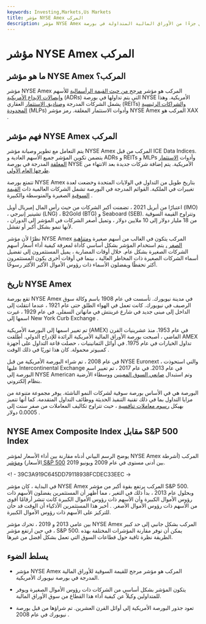 ```yaml
---
keywords: Investing,Markets,Us Markets
title: مؤشر NYSE Amex المركب
description: مؤشر NYSE Amex المركب هو مؤشر للأسهم التي تمثل جزءًا من الأوراق المالية المتداولة في بورصة NYSE Amex.
---
```


# مؤشر NYSE Amex المركب
## ما هو مؤشر NYSE Amex المركب؟

مؤشر NYSE Amex المركب هو مؤشر [مرجح من حيث القيمة الرأسمالية](/capitalizationweightedindex) للأسهم [وإيصالات الإيداع الأمريكية](/adr) (ADRs) التي يتم تداولها في بورصة NYSE الأمريكية. وهذا يشمل الشركات المدرجة [وصناديق الاستثمار](/reit) العقاري (REITs) [والشراكات الرئيسية المحدودة](/mlp) (MLPs) وأدوات الاستثمار المغلقة. رمز مؤشر NYSE Amex المركب هو XAX .

## فهم مؤشر NYSE Amex المركب

يتم التعامل مع تطوير وصيانة مؤشر NYSE Amex المركب من قبل ICE Data Indices. يتضمن تكوين المؤشر جميع الأسهم العادية و ADRs و REITs و MLPs وأدوات [الاستثمار المغلقة](/closed-endinvestment) المدرجة في بورصة NYSE الأمريكية. يتم إضافة شركات جديدة بعد الانتهاء من [طرحها العام الأولي](/ipo).

تتمتع بورصة NYSE Amex بتاريخ طويل من التداول في الولايات المتحدة وخضعت لعدة تغييرات في الملكية. القوائم المدرجة في البورصة تشمل الشركات العالمية ذات [القيمة السوقية](/marketcapitalization) الصغيرة والمتوسطة والكبيرة .

اعتبارًا من أبريل 2021 ، تضمنت أكبر الشركات من حيث رأس المال إمبريال أويل (IMO) ، تشينير إنيرجي (LNG) ، B2Gold (BTG) و Seaboard (SEB). وتتراوح القيمة السوقية من 18 مليار دولار إلى 10 ملايين دولار ، وتميل أصغر الشركات في المؤشر إلى الدوران ، لأنها تنمو بشكل أكبر أو تفشل.

نظرًا لأن مؤشر NYSE Amex المركب يتكون في الغالب من أسهم صغيرة [ومتناهية الصغر](/microcapstock) [،](/nanocap) يتم استخدام المؤشر بشكل أساسي كأداة لمعرفة كيفية أداء أسعار أسهم الشركات الصغيرة بشكل عام. خلال أوقات المضاربة ، يميل المستثمرون إلى تفضيل أسماء الشركات الصغيرة ذات المخاطر العالية ، بينما في أوقات أخرى يكون المستثمرون أكثر تحفظًا ويفضلون الأسماء ذات رؤوس الأموال الأكبر الأكثر رسوخًا.

## تاريخ NYSE Amex

تقع بورصة NYSE Amex في مدينة نيويورك. تأسست في عام 1908 باسم وكالة سوق الرصيف في نيويورك. كانت تعمل في الهواء الطلق حتى عام 1921 ، عندما انتقلت إلى الداخل إلى مبنى جديد في شارع غرينتش في مانهاتن السفلى. في عام 1929 ، غيرت اسمها إلى New York Curb Exchange .

تم تغيير اسمها إلى البورصة الأمريكية (AMEX) في عام 1953. منذ عشرينيات القرن الماضي ، أصبحت بورصة الأوراق المالية الأمريكية الرائدة للإدراج الدولي. أطلقت AMEX تداول الخيارات في عام 1975. في أوائل الثمانينيات ، حصلت قاعة التداول على أجهزة كمبيوتر محمولة. كان هذا ثوريًا في ذلك الوقت .

في عام 2008 ، تم شراء البورصة الأمريكية من قبل NYSE Euronext ، والتي استحوذت عليها Intercontinental Exchange في عام 2013. في عام 2017 ، تم تغيير اسم البورصة إلى NYSE American وتم استبدال [صانعي السوق المعينين](/designated-market-maker-dmm) ووسطاء الأرضية بنظام إلكتروني.

البورصة هي في الأساس بورصة سوقية لشركات النمو الناشئة. يوفر مجموعة متنوعة من مزايا التداول بما في ذلك تقنية التنفيذ الحديثة ووظائف التداول المتقدمة. كما أنها تتميز بهيكل [رسوم معاملات تنافسية](/fee) ، حيث تتراوح تكاليف المعاملات من صفر سنت إلى 0.0005 دولار .

## NYSE Amex Composite Index مقابل S&P 500 Index

يوضح الرسم البياني أدناه مقارنة بين أداء الأسعار لمؤشر NYSE Amex المركب (أشرطة الأسعار) [ومؤشر S&P 500](/sp500) بين أدنى مستوى في عام 2009 ويونيو 2019.

<! - 39C3A919C645DD79118938FCDEC33EEC ->

في البداية ، كان مؤشر NYSE Amex المركب يرتفع بقوة أكبر من مؤشر S&P 500. وبحلول عام 2013 ، بدأ ذلك في التغير ، مما أظهر أن المستثمرين يفضلون الأسهم ذات رؤوس الأموال الكبيرة وأن الأسهم ذات رؤوس الأموال الكبيرة كانت تنشر أرقامًا أقوى من الأسهم ذات رؤوس الأموال الأصغر. . أخبر هذا المستثمرين الأذكياء أن الوقت قد حان للتركيز على الأسهم ذات رؤوس الأموال الكبيرة.

بين عامي 2013 و 2019 ، تحرك مؤشر NYSE Amex المركب بشكل جانبي إلى حد كبير ، في حين ارتفع مؤشر S&P 500. يمكن أن توفر مقارنة المؤشرات المختلفة بهذه الطريقة نظرة ثاقبة حول قطاعات السوق التي تعمل بشكل أفضل من غيرها.

## يسلط الضوء

- مؤشر NYSE Amex المركب هو مؤشر مرجح للقيمة السوقية للأوراق المالية المدرجة في بورصة نيويورك الأمريكية.

- يتكون المؤشر بشكل أساسي من الشركات ذات رؤوس الأموال الصغيرة ويوفر للمتداولين وكيلاً عن كيفية أداء هذا القطاع من سوق الأوراق المالية.

- تعود جذور البورصة الأمريكية إلى أوائل القرن العشرين. تم شراؤها من قبل بورصة نيويورك في عام 2008 .

